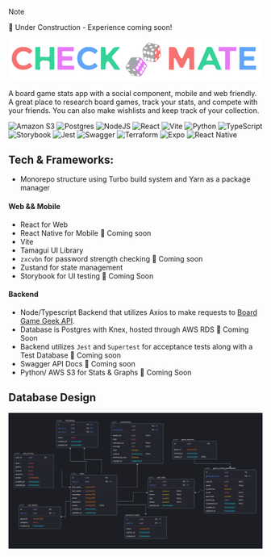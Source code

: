> [!NOTE]  
>  🚧 Under Construction - Experience coming soon!

![](./apps/web/src/images/navbarlogo.png)

A board game stats app with a social component, mobile and web friendly. A great place to research board games, track your stats, and compete with your friends. You can also make wishlists and keep track of your collection.

![Amazon S3](https://img.shields.io/badge/Amazon%20S3-FF9900?style=for-the-badge&logo=amazons3&logoColor=white)
![Postgres](https://img.shields.io/badge/postgres-%23316192.svg?style=for-the-badge&logo=postgresql&logoColor=white)
![NodeJS](https://img.shields.io/badge/node.js-6DA55F?style=for-the-badge&logo=node.js&logoColor=white)
![React](https://img.shields.io/badge/react-%2320232a.svg?style=for-the-badge&logo=react&logoColor=%2361DAFB)
![Vite](https://img.shields.io/badge/vite-%23646CFF.svg?style=for-the-badge&logo=vite&logoColor=white)
![Python](https://img.shields.io/badge/python-3670A0?style=for-the-badge&logo=python&logoColor=ffdd54)
![TypeScript](https://img.shields.io/badge/typescript-%23007ACC.svg?style=for-the-badge&logo=typescript&logoColor=white)
![Storybook](https://img.shields.io/badge/-Storybook-FF4785?style=for-the-badge&logo=storybook&logoColor=white)
![Jest](https://img.shields.io/badge/-jest-%23C21325?style=for-the-badge&logo=jest&logoColor=white)
![Swagger](https://img.shields.io/badge/-Swagger-%23Clojure?style=for-the-badge&logo=swagger&logoColor=white)
![Terraform](https://img.shields.io/badge/terraform-%235835CC.svg?style=for-the-badge&logo=terraform&logoColor=white)
![Expo](https://img.shields.io/badge/expo-1C1E24?style=for-the-badge&logo=expo&logoColor=#D04A37)
![React Native](https://img.shields.io/badge/react_native-%2320232a.svg?style=for-the-badge&logo=react&logoColor=%2361DAFB)

## Tech & Frameworks:

- Monorepo structure using Turbo build system and Yarn as a package manager

#### Web && Mobile

- React for Web
- React Native for Mobile 🚧 Coming soon
- Vite
- Tamagui UI Library
- `zxcvbn` for password strength checking 🚧 Coming soon
- Zustand for state management
- Storybook for UI testing 🚧 Coming Soon

#### Backend

- Node/Typescript Backend that utilizes Axios to make requests to [Board Game Geek API](https://boardgamegeek.com/wiki/page/BGG_XML_API2).
- Database is Postgres with Knex, hosted through AWS RDS 🚧 Coming Soon
- Backend utilizes `Jest` and `Supertest` for acceptance tests along with a Test Database 🚧 Coming soon
- Swagger API Docs 🚧 Coming soon
- Python/ AWS S3 for Stats & Graphs 🚧 Coming Soon

## Database Design

![image](./docs/db-ERD.png)
